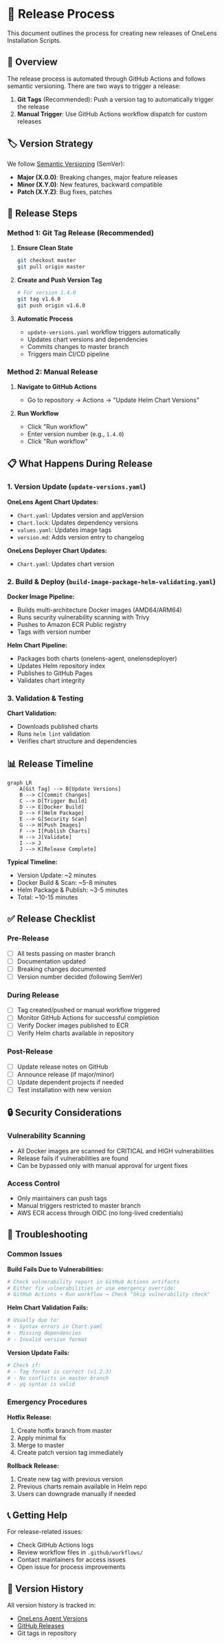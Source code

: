 # 📖 Release Process

This document outlines the process for creating new releases of OneLens Installation Scripts.

## 🔄 Overview

The release process is automated through GitHub Actions and follows semantic versioning. There are two ways to trigger a release:

1. **Git Tags** (Recommended): Push a version tag to automatically trigger the release
2. **Manual Trigger**: Use GitHub Actions workflow dispatch for custom releases

## 🏷️ Version Strategy

We follow [Semantic Versioning](https://semver.org/) (SemVer):

- **Major (X.0.0)**: Breaking changes, major feature releases
- **Minor (X.Y.0)**: New features, backward compatible
- **Patch (X.Y.Z)**: Bug fixes, patches

## 🚀 Release Steps

### Method 1: Git Tag Release (Recommended)

1. **Ensure Clean State**
   ```bash
   git checkout master
   git pull origin master
   ```

2. **Create and Push Version Tag**
   ```bash
   # For version 1.4.0
   git tag v1.6.0
   git push origin v1.6.0
   ```

3. **Automatic Process**
   - `update-versions.yaml` workflow triggers automatically
   - Updates chart versions and dependencies
   - Commits changes to master branch
   - Triggers main CI/CD pipeline

### Method 2: Manual Release

1. **Navigate to GitHub Actions**
   - Go to repository → Actions → "Update Helm Chart Versions"

2. **Run Workflow**
   - Click "Run workflow"
   - Enter version number (e.g., `1.4.0`)
   - Click "Run workflow"

## 📋 What Happens During Release

### 1. Version Update (`update-versions.yaml`)

**OneLens Agent Chart Updates:**
- `Chart.yaml`: Updates version and appVersion
- `Chart.lock`: Updates dependency versions
- `values.yaml`: Updates image tags
- `version.md`: Adds version entry to changelog

**OneLens Deployer Chart Updates:**
- `Chart.yaml`: Updates chart version

### 2. Build & Deploy (`build-image-package-helm-validating.yaml`)

**Docker Image Pipeline:**
- Builds multi-architecture Docker images (AMD64/ARM64)
- Runs security vulnerability scanning with Trivy
- Pushes to Amazon ECR Public registry
- Tags with version number

**Helm Chart Pipeline:**
- Packages both charts (onelens-agent, onelensdeployer)
- Updates Helm repository index
- Publishes to GitHub Pages
- Validates chart integrity

### 3. Validation & Testing

**Chart Validation:**
- Downloads published charts
- Runs `helm lint` validation
- Verifies chart structure and dependencies

## 📊 Release Timeline

```mermaid
graph LR
    A[Git Tag] --> B[Update Versions]
    B --> C[Commit Changes]
    C --> D[Trigger Build]
    D --> E[Docker Build]
    D --> F[Helm Package]
    E --> G[Security Scan]
    G --> H[Push Images]
    F --> I[Publish Charts]
    H --> J[Validate]
    I --> J
    J --> K[Release Complete]
```

**Typical Timeline:**
- Version Update: ~2 minutes
- Docker Build & Scan: ~5-8 minutes
- Helm Package & Publish: ~3-5 minutes
- Total: ~10-15 minutes

## ✅ Release Checklist

### Pre-Release
- [ ] All tests passing on master branch
- [ ] Documentation updated
- [ ] Breaking changes documented
- [ ] Version number decided (following SemVer)

### During Release
- [ ] Tag created/pushed or manual workflow triggered
- [ ] Monitor GitHub Actions for successful completion
- [ ] Verify Docker images published to ECR
- [ ] Verify Helm charts available in repository

### Post-Release
- [ ] Update release notes on GitHub
- [ ] Announce release (if major/minor)
- [ ] Update dependent projects if needed
- [ ] Test installation with new version

## 🔒 Security Considerations

### Vulnerability Scanning
- All Docker images are scanned for CRITICAL and HIGH vulnerabilities
- Release fails if vulnerabilities are found
- Can be bypassed only with manual approval for urgent fixes

### Access Control
- Only maintainers can push tags
- Manual triggers restricted to master branch
- AWS ECR access through OIDC (no long-lived credentials)

## 🐛 Troubleshooting

### Common Issues

**Build Fails Due to Vulnerabilities:**
```bash
# Check vulnerability report in GitHub Actions artifacts
# Either fix vulnerabilities or use emergency override:
# GitHub Actions → Run workflow → Check "Skip vulnerability check"
```

**Helm Chart Validation Fails:**
```bash
# Usually due to:
# - Syntax errors in Chart.yaml
# - Missing dependencies
# - Invalid version format
```

**Version Update Fails:**
```bash
# Check if:
# - Tag format is correct (v1.2.3)
# - No conflicts in master branch
# - yq syntax is valid
```

### Emergency Procedures

**Hotfix Release:**
1. Create hotfix branch from master
2. Apply minimal fix
3. Merge to master
4. Create patch version tag immediately

**Rollback Release:**
1. Create new tag with previous version
2. Previous charts remain available in Helm repo
3. Users can downgrade manually if needed

## 📞 Getting Help

For release-related issues:
- Check GitHub Actions logs
- Review workflow files in `.github/workflows/`
- Contact maintainers for access issues
- Open issue for process improvements

## 📝 Version History

All version history is tracked in:
- [OneLens Agent Versions](../charts/onelens-agent/version.md)
- [GitHub Releases](https://github.com/astuto-ai/onelens-installation-scripts/releases)
- Git tags in repository 
